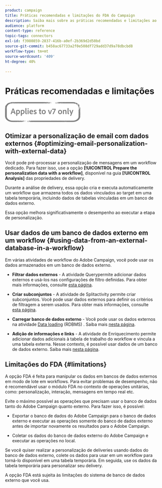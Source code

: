 ```yaml
---
product: campaign
title: Práticas recomendadas e limitações do FDA do Campaign
description: Saiba mais sobre as práticas recomendadas e limitações ao trabalhar com um banco de dados externo (FDA)
audience: platform
content-type: reference
topic-tags: connectors
exl-id: f3980859-2837-416b-a0ef-2b369d2d50bd
source-git-commit: b458ac67733a2f0e508df729add37d9a78dbcbd8
workflow-type: tm+mt
source-wordcount: '409'
ht-degree: 40%

---
```


# Práticas recomendadas e limitações

![](../../assets/v7-only.svg)

## Otimizar a personalização de email com dados externos {#optimizing-email-personalization-with-external-data}

Você pode pré-processar a personalização de mensagens em um workflow dedicado. Para fazer isso, use a opção **[!UICONTROL Prepare the personalization data with a workflow]**, disponível na guia **[!UICONTROL Analysis]** das propriedades de delivery.

Durante a análise de delivery, essa opção cria e executa automaticamente um workflow que armazena todos os dados vinculados ao target em uma tabela temporária, incluindo dados de tabelas vinculadas em um banco de dados externo.

Essa opção melhora significativamente o desempenho ao executar a etapa de personalização.

## Usar dados de um banco de dados externo em um workflow {#using-data-from-an-external-database-in-a-workflow}

Em várias atividades de workflow do Adobe Campaign, você pode usar os dados armazenados em um banco de dados externo.

* **Filtrar dados externos**  - A atividade  [](../../workflow/using/targeting-data.md#selecting-data) Querypermite adicionar dados externos e usá-los nas configurações de filtro definidas. Para obter mais informações, consulte [esta página](../../workflow/using/targeting-data.md#selecting-data).

* **Criar subconjuntos**  - A  [](../../workflow/using/split.md) atividade de Splitactivity permite criar subconjuntos. Você pode usar dados externos para definir os critérios de filtragem a serem usados. Para obter mais informações, consulte [esta página](../../workflow/using/split.md).

* **Carregar banco de dados externo**  - Você pode usar os dados externos na atividade  [Data loading](../../workflow/using/data-loading--rdbms-.md)  (RDBMS) . Saiba mais [nesta página](../../workflow/using/data-loading--rdbms-.md).

* **Adição de informações e links**  - A atividade  [](../../workflow/using/enrichment.md) de Enriquecimento permite adicionar dados adicionais à tabela de trabalho do workflow e vincula a uma tabela externa. Nesse contexto, é possível usar dados de um banco de dados externo. Saiba mais [nesta página](../../workflow/using/enrichment.md).

## Limitações do FDA {#limitations}

A opção FDA é feita para manipular os dados em bancos de dados externos em modo de lote em workflows. Para evitar problemas de desempenho, não é recomendável usar o módulo FDA no contexto de operações unitárias, como: personalização, interação, mensagens em tempo real etc.

Evite o máximo possível as operações que precisam usar o banco de dados tanto do Adobe Campaign quanto externo. Para fazer isso, é possível:

* Exportar o banco de dados do Adobe Campaign para o banco de dados externo e executar as operações somente do banco de dados externo antes de importar novamente os resultados para o Adobe Campaign.

* Coletar os dados do banco de dados externo do Adobe Campaign e executar as operações no local.

Se você quiser realizar a personalização de deliveries usando dados do banco de dados externo, colete os dados para usar em um workflow para torná-lo disponível em uma tabela temporária. Em seguida, use os dados da tabela temporária para personalizar seu delivery.

A opção FDA está sujeita às limitações do sistema de banco de dados externo que você usa.
